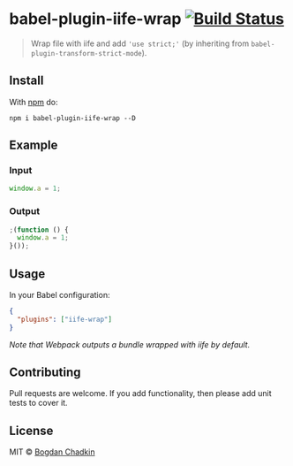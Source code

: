# babel-plugin-iife-wrap [![Build Status](https://travis-ci.org/TrySound/babel-plugin-iife-wrap.svg?branch=master)](https://travis-ci.org/TrySound/babel-plugin-iife-wrap)

> Wrap file with iife and add `'use strict;'` (by inheriting from `babel-plugin-transform-strict-mode`).


## Install

With [npm](https://npmjs.org/package/babel-plugin-iife-wrap) do:

```
npm i babel-plugin-iife-wrap --D
```


## Example

### Input

```js
window.a = 1;
```

### Output

```js
;(function () {
  window.a = 1;
}());
```


## Usage

In your Babel configuration:

```json
{
  "plugins": ["iife-wrap"]
}
```

_Note that Webpack outputs a bundle wrapped with iife by default._


## Contributing

Pull requests are welcome. If you add functionality, then please add unit tests
to cover it.


## License

MIT © [Bogdan Chadkin](https://github.com/trysound)
